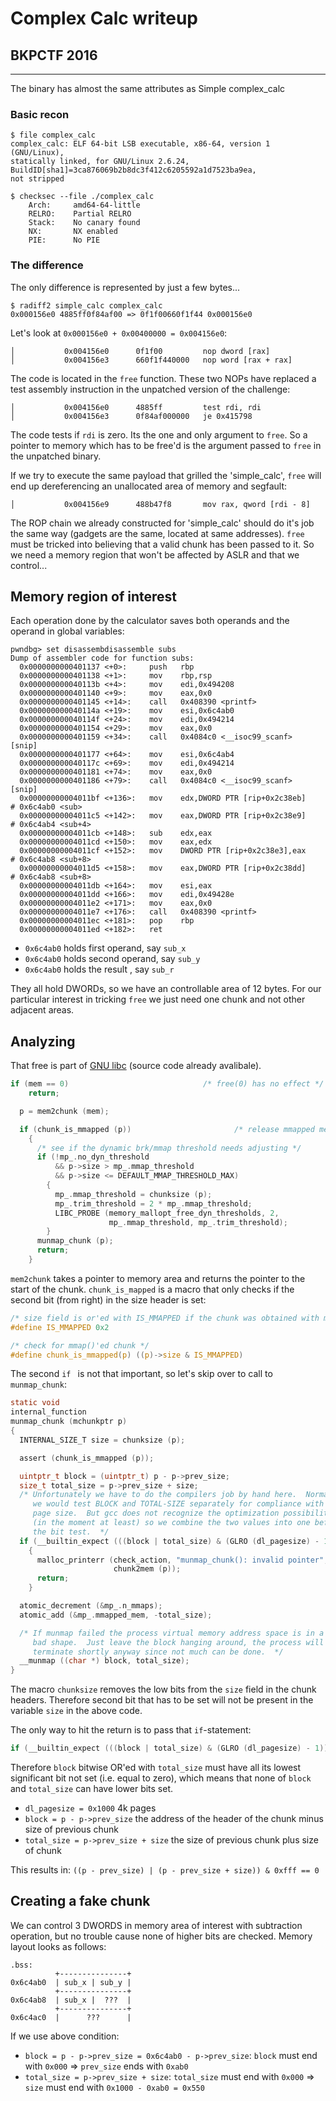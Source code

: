 # Complex Calc writeup
## BKPCTF 2016
--------------------------------

The binary has almost the same attributes as Simple complex_calc

### Basic recon
```
$ file complex_calc
complex_calc: ELF 64-bit LSB executable, x86-64, version 1 (GNU/Linux),
statically linked, for GNU/Linux 2.6.24, BuildID[sha1]=3ca876069b2b8dc3f412c6205592a1d7523ba9ea,
not stripped

$ checksec --file ./complex_calc
    Arch:     amd64-64-little
    RELRO:    Partial RELRO
    Stack:    No canary found
    NX:       NX enabled
    PIE:      No PIE
```
### The difference
The only difference is represented by just a few bytes...
```
$ radiff2 simple_calc complex_calc
0x000156e0 4885ff0f84af00 => 0f1f00660f1f44 0x000156e0

```
Let's look at ```0x000156e0 + 0x00400000 = 0x004156e0```:

```
│           0x004156e0      0f1f00         nop dword [rax]
│           0x004156e3      660f1f440000   nop word [rax + rax]
```
The code is located in the ```free``` function. These two NOPs have replaced a test assembly instruction in the unpatched version of the challenge:
```
│           0x004156e0      4885ff         test rdi, rdi
│           0x004156e3      0f84af000000   je 0x415798
```
The code tests if ```rdi``` is zero. Its the one and only argument to ```free```.
So a pointer to memory which has to be free'd is the argument passed to ```free``` in the unpatched binary.

If we try to execute the same payload that grilled the 'simple_calc', ```free``` will end up dereferencing an unallocated area of memory and segfault:
```
│           0x004156e9      488b47f8       mov rax, qword [rdi - 8]
```
The ROP chain we already constructed for 'simple_calc' should do it's job the same way (gadgets are the same, located at same addresses).  ```free``` must be tricked into believing that a valid chunk has been passed to it. So we need a memory region that won't be affected by ASLR and that we control...

## Memory region of interest
Each operation done by the calculator saves both operands and the operand in global variables:
```
pwndbg> set disassembdisassemble subs                                                                  
Dump of assembler code for function subs:
  0x0000000000401137 <+0>:     push   rbp
  0x0000000000401138 <+1>:     mov    rbp,rsp
  0x000000000040113b <+4>:     mov    edi,0x494208
  0x0000000000401140 <+9>:     mov    eax,0x0
  0x0000000000401145 <+14>:    call   0x408390 <printf>
  0x000000000040114a <+19>:    mov    esi,0x6c4ab0
  0x000000000040114f <+24>:    mov    edi,0x494214
  0x0000000000401154 <+29>:    mov    eax,0x0
  0x0000000000401159 <+34>:    call   0x4084c0 <__isoc99_scanf>
[snip]
  0x0000000000401177 <+64>:    mov    esi,0x6c4ab4
  0x000000000040117c <+69>:    mov    edi,0x494214
  0x0000000000401181 <+74>:    mov    eax,0x0
  0x0000000000401186 <+79>:    call   0x4084c0 <__isoc99_scanf>
[snip]
  0x00000000004011bf <+136>:   mov    edx,DWORD PTR [rip+0x2c38eb]        # 0x6c4ab0 <sub>
  0x00000000004011c5 <+142>:   mov    eax,DWORD PTR [rip+0x2c38e9]        # 0x6c4ab4 <sub+4>
  0x00000000004011cb <+148>:   sub    edx,eax
  0x00000000004011cd <+150>:   mov    eax,edx
  0x00000000004011cf <+152>:   mov    DWORD PTR [rip+0x2c38e3],eax        # 0x6c4ab8 <sub+8>
  0x00000000004011d5 <+158>:   mov    eax,DWORD PTR [rip+0x2c38dd]        # 0x6c4ab8 <sub+8>
  0x00000000004011db <+164>:   mov    esi,eax
  0x00000000004011dd <+166>:   mov    edi,0x49428e
  0x00000000004011e2 <+171>:   mov    eax,0x0
  0x00000000004011e7 <+176>:   call   0x408390 <printf>
  0x00000000004011ec <+181>:   pop    rbp
  0x00000000004011ed <+182>:   ret

```
- ```0x6c4ab0``` holds first operand, say ```sub_x```
- ```0x6c4ab0``` holds second operand, say ```sub_y```
- ```0x6c4ab0``` holds the result , say ```sub_r```

They all hold DWORDs, so we have an controllable area of 12 bytes. For our particular interest in tricking ```free``` we just need one chunk and not other adjacent areas.

## Analyzing
That free is part of [GNU libc](https://www.gnu.org/software/libc/) (source code already avalibale).

```C
if (mem == 0)                              /* free(0) has no effect */
    return;

  p = mem2chunk (mem);

  if (chunk_is_mmapped (p))                       /* release mmapped memory. */
    {
      /* see if the dynamic brk/mmap threshold needs adjusting */
      if (!mp_.no_dyn_threshold
          && p->size > mp_.mmap_threshold
          && p->size <= DEFAULT_MMAP_THRESHOLD_MAX)
        {
          mp_.mmap_threshold = chunksize (p);
          mp_.trim_threshold = 2 * mp_.mmap_threshold;
          LIBC_PROBE (memory_mallopt_free_dyn_thresholds, 2,
                      mp_.mmap_threshold, mp_.trim_threshold);
        }
      munmap_chunk (p);
      return;
    }

```
```mem2chunk``` takes a pointer to memory area and returns the pointer to the start of the chunk.
```chunk_is_mapped``` is a macro that only checks if the second bit (from right) in the size header is set:

```C
/* size field is or'ed with IS_MMAPPED if the chunk was obtained with mmap() */
#define IS_MMAPPED 0x2

/* check for mmap()'ed chunk */
#define chunk_is_mmapped(p) ((p)->size & IS_MMAPPED)

```
The second ```if ``` is not that important, so let's skip over to call to ```munmap_chunk```:
```C
static void
internal_function
munmap_chunk (mchunkptr p)
{
  INTERNAL_SIZE_T size = chunksize (p);

  assert (chunk_is_mmapped (p));

  uintptr_t block = (uintptr_t) p - p->prev_size;
  size_t total_size = p->prev_size + size;
  /* Unfortunately we have to do the compilers job by hand here.  Normally
     we would test BLOCK and TOTAL-SIZE separately for compliance with the
     page size.  But gcc does not recognize the optimization possibility
     (in the moment at least) so we combine the two values into one before
     the bit test.  */
  if (__builtin_expect (((block | total_size) & (GLRO (dl_pagesize) - 1)) != 0, 0))
    {
      malloc_printerr (check_action, "munmap_chunk(): invalid pointer",
                       chunk2mem (p));
      return;
    }

  atomic_decrement (&mp_.n_mmaps);
  atomic_add (&mp_.mmapped_mem, -total_size);

  /* If munmap failed the process virtual memory address space is in a
     bad shape.  Just leave the block hanging around, the process will
     terminate shortly anyway since not much can be done.  */
  __munmap ((char *) block, total_size);
}
```
The macro ```chunksize``` removes the low bits from the ```size``` field in the chunk headers. Therefore second bit that has to be set will not be present in the variable ```size``` in the above code.

The only way to hit the return is to pass that ```if```-statement:

```C
if (__builtin_expect (((block | total_size) & (GLRO (dl_pagesize) - 1)) != 0, 0))
```
Therefore ```block``` bitwise OR'ed with ```total_size``` must have all its lowest significant bit not set (i.e. equal to zero), which means that none of ```block``` and ```total_size``` can have lower bits set.

- ```dl_pagesize = 0x1000``` 4k pages
- ```block = p - p->prev_size``` the address of the header of the chunk minus size of previous chunk
- ```total_size = p->prev_size + size``` the size of previous chunk plus size of chunk

This results in: ```((p - prev_size) | (p - prev_size + size)) & 0xfff == 0```

## Creating a fake chunk

We can control 3 DWORDS in memory area of interest with subtraction operation, but no trouble cause none of higher bits are checked. Memory layout looks as follows:
```
.bss:
          +---------------+
0x6c4ab0  | sub_x | sub_y |
          +---------------+
0x6c4ab8  | sub_x |  ???  |
          +---------------+
0x6c4ac0  |      ???      |

```
If we use above condition:

- ```block = p - p->prev_size = 0x6c4ab0 - p->prev_size```: ```block``` must end with ```0x000``` => ```prev_size``` ends with ```0xab0```
- ```total_size = p->prev_size + size```: ```total_size``` must end with ```0x000``` => ```size``` must end with ```0x1000 - 0xab0 = 0x550```
